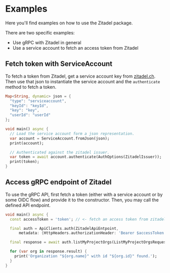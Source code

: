 # Examples

Here you'll find examples on how to use the Zitadel package.

There are two specific examples:

- Use gRPC with Zitadel in general
- Use a service account to fetch an access token from Zitadel

## Fetch token with ServiceAccount

To fetch a token from Zitadel, get a service account key from [zitadel.ch](https://console.zitadel.ch).
Then use that json to instantiate the service account and the `authenticate` method to fetch a token.

```dart
Map<String, dynamic> json = {
  "type": "serviceaccount",
  "keyId": "keyId",
  "key": "key",
  "userId": "userId"
};

void main() async {
  // Load the service account form a json representation.
  var account = ServiceAccount.fromJson(json);
  print(account);

  // Authenticated against the zitadel issuer.
  var token = await account.authenticate(AuthOptions(ZitadelIssuer));
  print(token);
}
```

## Access gRPC endpoint of Zitadel

To use the gRPC API, first fetch a token
(either with a service account or by some OIDC flow)
and provide it to the constructor. Then, you may
call the defined API endpoint.

```dart
void main() async {
  const accessToken = 'token'; // <- fetch an access token from zitadel.

  final auth = ApiClients.auth(ZitadelApiEntpoint,
      metadata: {HttpHeaders.authorizationHeader: 'Bearer $accessToken'});

  final response = await auth.listMyProjectOrgs(ListMyProjectOrgsRequest());

  for (var org in response.result) {
    print('Organization "${org.name}" with id "${org.id}" found.');
  }
}
```
